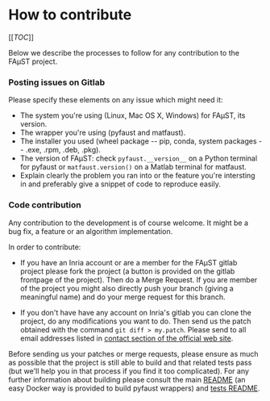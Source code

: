 # How to contribute

[[_TOC_]]

Below we describe the processes to follow for any contribution to the FAµST
project.

### Posting issues on Gitlab

Please specify these elements on any issue which might need it:

- The system you're using (Linux, Mac OS X, Windows) for FAµST, its version.
- The wrapper you're using (pyfaust and matfaust).
- The installer you used (wheel package -- pip, conda, system packages -- .exe,
  .rpm, .deb, .pkg).
- The version of FAµST: check ``pyfaust.__version__`` on a Python terminal for
  pyfaust or ``matfaust.version()`` on a Matlab terminal for matfaust.
- Explain clearly the problem you ran into or the feature you're intersting in
  and preferably give a snippet of code to reproduce easily.

### Code contribution

Any contribution to the development is of course welcome. It might be a bug
fix, a feature or an algorithm implementation.

In order to contribute:

- If you have an Inria account or are a member for the FAµST gitlab project
  please fork the project (a button is provided on the gitlab frontpage of the
  project). Then do a Merge Request. If you are member of the project you might
  also directly push your branch (giving a meaningful name) and do your merge
  request for this branch.

- If you don't have have any account on Inria's gitlab you can clone the
  project, do any modifications you want to do. Then send us the patch obtained
  with the command ``git diff > my.patch``. Please send to all email addresses
  listed in [contact section of the official web site](https://faust.inria.fr/contact/).

Before sending us your patches or merge requests, please ensure as much as
possible that the project is still able to build and that related tests pass
(but we'll help you in that process if you find it too complicated).
For any further information about building please consult the main
[README](README.md) (an easy Docker way is provided to build pyfaust wrappers)
and [tests README](README-tests-ci-release.md).
